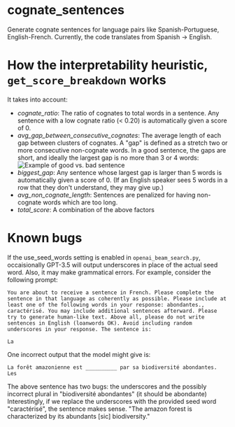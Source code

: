 # cognate_sentences
Generate cognate sentences for language pairs like Spanish-Portuguese, English-French. Currently, the code translates from Spanish -> English.
# How the interpretability heuristic, `get_score_breakdown` works
It takes into account:
- *cognate_ratio*: The ratio of cognates to total words in a sentence. Any sentence with a low cognate ratio (< 0.20) is automatically given a score of 0.
- *avg_gap_between_consecutive_cognates*: The average length of each gap between clusters of cognates. A "gap" is defined as a stretch two or more consecutive non-cognate words. In a good sentence, the gaps are short, and ideally the largest gap is no more than 3 or 4 words:
![Example of good vs. bad sentence](good_vs_bad_sentence.png)
- *biggest_gap*: Any sentence whose largest gap is larger than 5 words is automatically given a score of 0. (If an English speaker sees 5 words in a row that they don't understand, they may give up.)
- *avg_non_cognate_length*: Sentences are penalized for having non-cognate words which are too long.
- *total_score*: A combination of the above factors

# Known bugs
If the use_seed_words setting is enabled in `openai_beam_search.py`, occaisionally GPT-3.5 will output underscores in place of the actual seed word. Also, it may make grammatical errors. For example, consider the following prompt:
```
You are about to receive a sentence in French. Please complete the sentence in that language as coherently as possible. Please include at least one of the following words in your response: abondantes., caractérisé. You may include additional sentences afterward. Please try to generate human-like text. Above all, please do not write sentences in English (loanwords OK). Avoid including random underscores in your response. The sentence is:

La
```
One incorrect output that the model might give is:
```
La forêt amazonienne est __________ par sa biodiversité abondantes. Les
```
The above sentence has two bugs: the underscores and the possibly incorrect plural in "biodiversité abondantes" (it should be abondante) Interestingly, if we replace the underscores with the provided seed word "caractérisé", the sentence makes sense. "The amazon forest is characterized by its abundants [sic] biodiversity."
